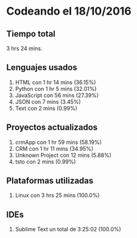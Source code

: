 # Codeando el 18/10/2016

## Tiempo total
3 hrs 24 mins.

## Lenguajes usados
1. HTML con 1 hr 14 mins (36.15%)
1. Python con 1 hr 5 mins (32.01%)
1. JavaScript con 56 mins (27.39%)
1. JSON con 7 mins (3.45%)
1. Text con 2 mins (0.99%)

## Proyectos actualizados
1. crmApp con 1 hr 59 mins (58.19%)
1. CRM con 1 hr 11 mins (34.95%)
1. Unknown Project con 12 mins (5.88%)
1. tsto con 2 mins (0.99%)

## Plataformas utilizadas
1. Linux con 3 hrs 25 mins (100.0%)

## IDEs
1. Sublime Text un total de 3:25:02 (100.0%)
